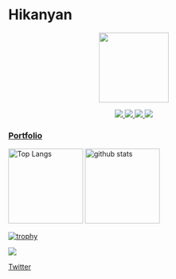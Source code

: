 # Hikanyan

<p align="center">
  <img width="140" src="https://user-images.githubusercontent.com/6661165/91657958-61b4fd00-eb00-11ea-9def-dc7ef5367e34.png" />  
</p>

<p align="center">
  <a href="https://github.com/Hikanyan/github-profile-trophy/issues">
    <img src="https://img.shields.io/github/issues/Hikanyan/github-profile-trophy"/> 
  </a>
  <a href="https://github.com/Hikanyan/github-profile-trophy/network/members">
    <img src="https://img.shields.io/github/forks/Hikanyan/github-profile-trophy"/> 
  </a>  
  <a href="https://github.com/Hikanyan/github-profile-trophy/stargazers">
    <img src="https://img.shields.io/github/stars/Hikanyan/github-profile-trophy"/> 
  </a>
    <a href="https://github.com/Hikanyan/github-profile-trophy/LICENSE">
    <img src="https://img.shields.io/github/license/Hikanyan/github-profile-trophy"/> 
  </a>
</p>

### [Portfolio](URL)
<p align="left"> 
  <img alt="Top Langs" height="150px" src="https://github-readme-stats.vercel.app/api/top-langs/?username=Hikanyan&layout=compact&count_private=true&show_icons=true&theme=dark" />
  <img alt="github stats" height="150px" src="https://github-readme-stats.vercel.app/api?username=Hikanyan&count_private=true&show_icons=true&show_icons=true&theme=tokyonight" />
</p>

[![trophy](https://github-profile-trophy.vercel.app/?username=Hikanyan&theme=dracula)](https://github.com/ryo-ma/github-profile-tokyonight)

![](https://github-profile-summary-cards.vercel.app/api/cards/profile-details?username=Hikanyan&theme=tokyonight)

[Twitter](https://twitter.com/KoiiroHikanyan)
